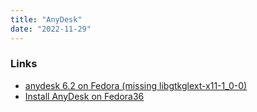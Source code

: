 ```yaml
---
title: "AnyDesk"
date: "2022-11-29"
---
```


### Links
- [anydesk 6.2 on Fedora (missing libgtkglext-x11-1\_0-0)](https://forums.fedoraforum.org/showthread.php?328899-anydesk-6-2-on-Fedora-(missing-libgtkglext-x11-1_0-0))
- [Install AnyDesk on Fedora36](https://forums.fedoraforum.org/showthread.php?328797-Install-AnyDesk-on-Fedora36)
